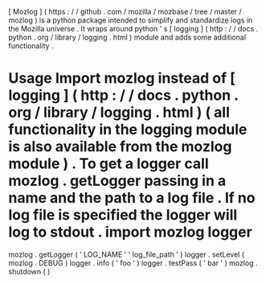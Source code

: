 [
Mozlog
]
(
https
:
/
/
github
.
com
/
mozilla
/
mozbase
/
tree
/
master
/
mozlog
)
is
a
python
package
intended
to
simplify
and
standardize
logs
in
the
Mozilla
universe
.
It
wraps
around
python
'
s
[
logging
]
(
http
:
/
/
docs
.
python
.
org
/
library
/
logging
.
html
)
module
and
adds
some
additional
functionality
.
#
Usage
Import
mozlog
instead
of
[
logging
]
(
http
:
/
/
docs
.
python
.
org
/
library
/
logging
.
html
)
(
all
functionality
in
the
logging
module
is
also
available
from
the
mozlog
module
)
.
To
get
a
logger
call
mozlog
.
getLogger
passing
in
a
name
and
the
path
to
a
log
file
.
If
no
log
file
is
specified
the
logger
will
log
to
stdout
.
import
mozlog
logger
=
mozlog
.
getLogger
(
'
LOG_NAME
'
'
log_file_path
'
)
logger
.
setLevel
(
mozlog
.
DEBUG
)
logger
.
info
(
'
foo
'
)
logger
.
testPass
(
'
bar
'
)
mozlog
.
shutdown
(
)
